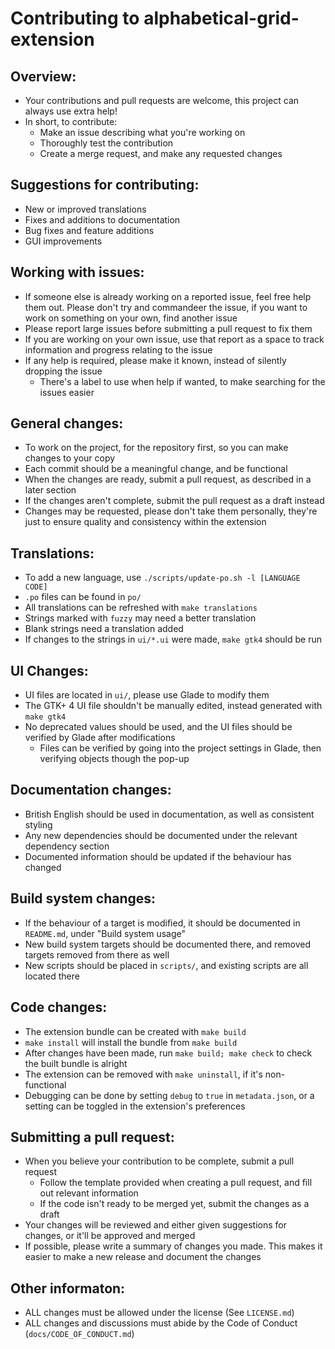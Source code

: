 # Contributing to alphabetical-grid-extension
## Overview:
  - Your contributions and pull requests are welcome, this project can always use extra help!
  - In short, to contribute:
    - Make an issue describing what you're working on
    - Thoroughly test the contribution
    - Create a merge request, and make any requested changes

## Suggestions for contributing:
  - New or improved translations
  - Fixes and additions to documentation
  - Bug fixes and feature additions
  - GUI improvements

## Working with issues:
  - If someone else is already working on a reported issue, feel free help them out. Please don't try and commandeer the issue, if you want to work on something on your own, find another issue
  - Please report large issues before submitting a pull request to fix them
  - If you are working on your own issue, use that report as a space to track information and progress relating to the issue
  - If any help is required, please make it known, instead of silently dropping the issue
    - There's a label to use when help if wanted, to make searching for the issues easier

## General changes:
  - To work on the project, for the repository first, so you can make changes to your copy
  - Each commit should be a meaningful change, and be functional
  - When the changes are ready, submit a pull request, as described in a later section
  - If the changes aren't complete, submit the pull request as a draft instead
  - Changes may be requested, please don't take them personally, they're just to ensure quality and consistency within the extension

## Translations:
  - To add a new language, use `./scripts/update-po.sh -l [LANGUAGE CODE]`
  - `.po` files can be found in `po/`
  - All translations can be refreshed with `make translations`
  - Strings marked with `fuzzy` may need a better translation
  - Blank strings need a translation added
  - If changes to the strings in `ui/*.ui` were made, `make gtk4` should be run 

## UI Changes:
  - UI files are located in `ui/`, please use Glade to modify them
  - The GTK+ 4 UI file shouldn't be manually edited, instead generated with `make gtk4`
  - No deprecated values should be used, and the UI files should be verified by Glade after modifications
    - Files can be verified by going into the project settings in Glade, then verifying objects though the pop-up

## Documentation changes:
  - British English should be used in documentation, as well as consistent styling
  - Any new dependencies should be documented under the relevant dependency section
  - Documented information should be updated if the behaviour has changed

## Build system changes:
  - If the behaviour of a target is modified, it should be documented in `README.md`, under "Build system usage"
  - New build system targets should be documented there, and removed targets removed from there as well
  - New scripts should be placed in `scripts/`, and existing scripts are all located there

## Code changes:
  - The extension bundle can be created with `make build`
  - `make install` will install the bundle from `make build`
  - After changes have been made, run `make build; make check` to check the built bundle is alright
  - The extension can be removed with `make uninstall`, if it's non-functional
  - Debugging can be done by setting `debug` to `true` in `metadata.json`, or a setting can be toggled in the extension's preferences

## Submitting a pull request:
  - When you believe your contribution to be complete, submit a pull request
    - Follow the template provided when creating a pull request, and fill out relevant information
    - If the code isn't ready to be merged yet, submit the changes as a draft
  - Your changes will be reviewed and either given suggestions for changes, or it'll be approved and merged
  - If possible, please write a summary of changes you made. This makes it easier to make a new release and document the changes

## Other informaton:
  - ALL changes must be allowed under the license (See `LICENSE.md`)
  - ALL changes and discussions must abide by the Code of Conduct (`docs/CODE_OF_CONDUCT.md`)
